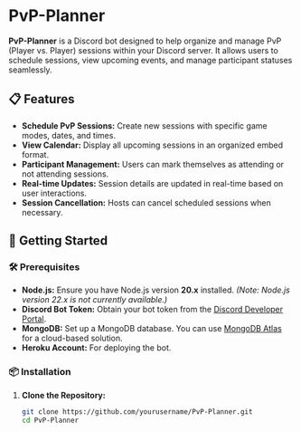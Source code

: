 # PvP-Planner

**PvP-Planner** is a Discord bot designed to help organize and manage PvP (Player vs. Player) sessions within your Discord server. It allows users to schedule sessions, view upcoming events, and manage participant statuses seamlessly.

## 📋 Features

- **Schedule PvP Sessions:** Create new sessions with specific game modes, dates, and times.
- **View Calendar:** Display all upcoming sessions in an organized embed format.
- **Participant Management:** Users can mark themselves as attending or not attending sessions.
- **Real-time Updates:** Session details are updated in real-time based on user interactions.
- **Session Cancellation:** Hosts can cancel scheduled sessions when necessary.

## 🚀 Getting Started

### 🛠️ Prerequisites

- **Node.js:** Ensure you have Node.js version **20.x** installed. _(Note: Node.js version 22.x is not currently available.)_
- **Discord Bot Token:** Obtain your bot token from the [Discord Developer Portal](https://discord.com/developers/applications).
- **MongoDB:** Set up a MongoDB database. You can use [MongoDB Atlas](https://www.mongodb.com/cloud/atlas) for a cloud-based solution.
- **Heroku Account:** For deploying the bot.

### 📦 Installation

1. **Clone the Repository:**
   ```bash
   git clone https://github.com/yourusername/PvP-Planner.git
   cd PvP-Planner
   ```
